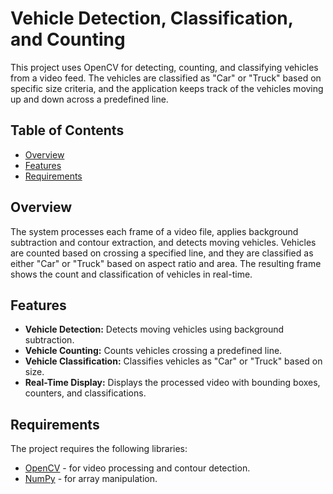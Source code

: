 # Vehicle Detection, Classification, and Counting

This project uses OpenCV for detecting, counting, and classifying vehicles from a video feed. The vehicles are classified as "Car" or "Truck" based on specific size criteria, and the application keeps track of the vehicles moving up and down across a predefined line.

## Table of Contents
- [Overview](#overview)
- [Features](#features)
- [Requirements](#requirements)

## Overview
The system processes each frame of a video file, applies background subtraction and contour extraction, and detects moving vehicles. Vehicles are counted based on crossing a specified line, and they are classified as either "Car" or "Truck" based on aspect ratio and area. The resulting frame shows the count and classification of vehicles in real-time.

## Features
- **Vehicle Detection:** Detects moving vehicles using background subtraction.
- **Vehicle Counting:** Counts vehicles crossing a predefined line.
- **Vehicle Classification:** Classifies vehicles as "Car" or "Truck" based on size.
- **Real-Time Display:** Displays the processed video with bounding boxes, counters, and classifications.

## Requirements
The project requires the following libraries:
- [OpenCV](https://opencv.org/) - for video processing and contour detection.
- [NumPy](https://numpy.org/) - for array manipulation.

